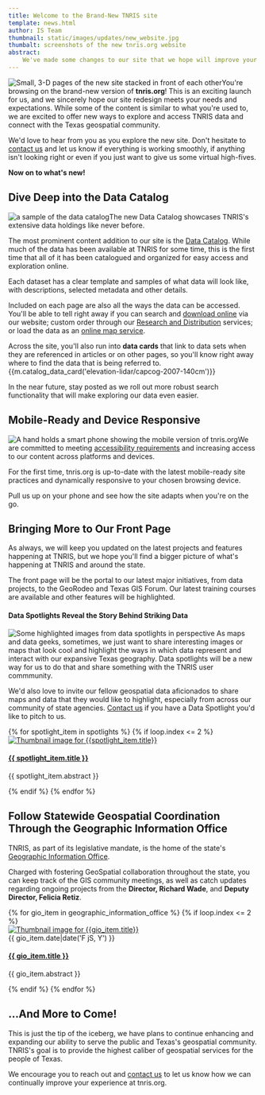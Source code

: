 ```yaml
---
title: Welcome to the Brand-New TNRIS site
template: news.html
author: IS Team
thumbnail: static/images/updates/new_website.jpg
thumbalt: screenshots of the new tnris.org website
abstract:
    We've made some changes to our site that we hope will improve your experience and make it easier to find the data and services you need.
---
```

<p><img class="pull-right" src="{{m.link('static/images/updates/new_website.jpg')}}" alt="Small, 3-D pages of the new site stacked in front of each other">You're browsing on the brand-new version of <strong>tnris.org</strong>! This is an exciting launch for us, and we sincerely hope our site redesign meets your needs and expectations. While some of the content is similar to what you're used to, we are excited to offer new ways to explore and access TNRIS data and connect with the Texas geospatial community.</p>

We'd love to hear from you as you explore the new site. Don't hesitate to [contact us](contact) and let us know if everything is working smoothly, if anything isn't looking right or even if you just want to give us some virtual high-fives.

**Now on to what's new!**

## Dive Deep into the Data Catalog

<p class="lead"><img class="pull-right img-responsive" src="{{m.link('static/images/updates/new-website/catalog-sample.jpg')}}" alt="a sample of the data catalog">The new Data Catalog showcases TNRIS's extensive data holdings like never before.</p>

The most prominent content addition to our site is the [Data Catalog](data-catalog). While much of the data has been available at TNRIS for some time, this is the first time that all of it has been catalogued and organized for easy access and exploration online.

Each dataset has a clear template and samples of what data will look like, with descriptions, selected metadata and other details.

Included on each page are also all the ways the data can be accessed. You'll be able to tell right away if you can search and [download online](data-download) via our website; custom order through our [Research and Distribution](maps-and-data/research-and-distribution) services; or load the data as an [online map service](maps-and-data/online-mapping-services).

Across the site, you'll also run into **data cards** that link to data sets when they are referenced in articles or on other pages, so you'll know right away where to find the data that is being referred to.
{{m.catalog_data_card('elevation-lidar/capcog-2007-140cm')}}

In the near future, stay posted as we roll out more robust search functionality that will make exploring our data even easier.

## Mobile-Ready and Device Responsive
<p><img class="img-responsive pull-right" src="{{m.link('static/images/updates/new-website/mobile-site-hand-sm.jpg')}}" alt="A hand holds a smart phone showing the mobile version of tnris.org">We are committed to meeting <a href="site-policies/#accessibility-policy">accessibility requirements</a> and increasing access to our content across platforms and devices.</p>

For the first time, tnris.org is up-to-date with the latest mobile-ready site practices and dynamically responsive to your chosen browsing device.

Pull us up on your phone and see how the site adapts when you're on the go.

## Bringing More to Our Front Page

As always, we will keep you updated on the latest projects and features happening at TNRIS, but we hope you'll find a bigger picture of what's happening at TNRIS and around the state.

The front page will be the portal to our latest major initiatives, from data projects, to the GeoRodeo and Texas GIS Forum. Our latest training courses are available and other features will be highlighted.

#### Data Spotlights Reveal the Story Behind Striking Data

<p><img class="pull-right img-responsive" src="{{m.link('static/images/updates/new-website/data-spot-highlight.jpg')}}" alt="Some highlighted images from data spotlights in perspective"> As maps and data geeks, sometimes, we just want to share interesting images or maps that look cool and highlight the ways in which data represent and interact with our expansive Texas geography. Data spotlights will be a new way for us to do that and share something with the TNRIS user commmunity.</p>

We'd also love to invite our fellow geospatial data aficionados to share maps and data that they would like to highlight, especially from across our community of state agencies. [Contact us](contact) if you have a Data Spotlight you'd like to pitch to us.

<div class="row">
  {% for spotlight_item in spotlights %}
    {% if loop.index <= 2 %}
      <div class="media horizontal col-xs-12 col-sm-6">
        <div class="media-left">
          <a href="{{m.link(spotlight_item.preserved)}}"><img  src="{{m.link(spotlight_item.thumb)}}" alt="Thumbnail image for {{spotlight_item.title}}"></a>
        </div>
        <div class="media-body">
          <h4 class="media-heading">
          <a href="{{m.link(spotlight_item.preserved)}}">{{ spotlight_item.title }}</a></h4>
          <p class="hidden-md hidden-lg">{{ spotlight_item.abstract }}</p>
        </div>
      </div>
    {% endif %}
  {% endfor %}
</div>

## Follow Statewide Geospatial Coordination Through the Geographic Information Office

TNRIS, as part of its legislative mandate, is the home of the state's [Geographic Information Office](geographic-information-office).

Charged with fostering GeoSpatial collaboration throughout the state, you can keep track of the GIS community meetings, as well as catch updates regarding ongoing projects from the **Director, Richard Wade**, and **Deputy Director, Felicia Retiz**.

<div class="row">
  {% for gio_item in geographic_information_office %}
    {% if loop.index <= 2 %}
      <div class="media horizontal col-xs-12 col-sm-6">
        <div class="media-left">
          <a href="{{m.link(gio_item.preserved)}}"><img src="{{m.link(gio_item.thumbnail)}}" alt="Thumbnail image for {{gio_item.title}}"></a>
        </div>
        <div class="media-body">
          <time>{{ gio_item.date|date('F jS, Y') }}</time>
          <h4 class="media-heading">
          <a href="{{m.link(gio_item.preserved)}}">{{ gio_item.title }}</a></h4>
          <p class="hidden-sm hidden-md hidden-lg">{{ gio_item.abstract }}</p>
        </div>
      </div>
    {% endif %}
  {% endfor %}
</div>

## ...And More to Come!
This is just the tip of the iceberg, we have plans to continue enhancing and expanding our ability to serve the public and Texas's geospatial community. TNRIS's goal is to provide the highest caliber of geospatial services for the people of Texas.

<p class="lead">We encourage you to reach out and <a href="contact">contact us</a> to let us know how we can continually improve your experience at tnris.org.</p>
